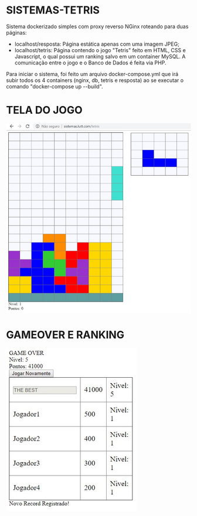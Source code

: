 # SISTEMAS-TETRIS
Sistema dockerizado simples com proxy reverso NGinx roteando para duas páginas: 
- localhost/resposta: Página estática apenas com uma imagem JPEG;
- localhost/tetris: Página contendo o jogo "Tetris" feito em HTML, CSS e Javascript, o qual possui um ranking salvo em um container MySQL. A comunicação entre o jogo e o Banco de Dados é feita via PHP.

Para iniciar o sistema, foi feito um arquivo docker-compose.yml que irá subir todos os 4 containers (nginx, db, tetris e resposta) ao se  executar o comando "docker-compose up --build".

# TELA DO JOGO
![Image of tetris demo](https://github.com/luttferreira/sistemas-tetris/blob/master/tetris_demo.jpg)


# GAMEOVER E RANKING
![Image of ranking demo](https://github.com/luttferreira/sistemas-tetris/blob/master/ranking_demo.JPG)
